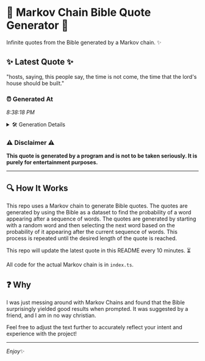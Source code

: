 # 📖 Markov Chain Bible Quote Generator 📖

Infinite quotes from the Bible generated by a Markov chain. ✨

## ✨ Latest Quote ✨
"hosts, saying, this people say, the time is not come, the time that the lord's house should be built."

### ⏰ Generated At
*8:38:18 PM*

<details>
    <summary>🛠️ Generation Details</summary>
    <p>
        <strong>🌱 Seed:</strong> hosts,<br>
        <strong>🔄 Iterations:</strong> 18<br>
        <strong>📜 Context History:</strong><br>[ hosts, ]: saying,<br>[ hosts,, saying, ]: this<br>[ hosts,, saying,, this ]: people<br>[ hosts,, saying,, this, people ]: say,<br>[ hosts,, saying,, this, people, say, ]: the<br>[ hosts,, saying,, this, people, say,, the ]: time<br>[ saying,, this, people, say,, the, time ]: is<br>[ this, people, say,, the, time, is ]: not<br>[ people, say,, the, time, is, not ]: come,<br>[ say,, the, time, is, not, come, ]: the<br>[ the, time, is, not, come,, the ]: time<br>[ time, is, not, come,, the, time ]: that<br>[ is, not, come,, the, time, that ]: the<br>[ not, come,, the, time, that, the ]: lord's<br>[ come,, the, time, that, the, lord's ]: house<br>[ the, time, that, the, lord's, house ]: should<br>[ time, that, the, lord's, house, should ]: be<br>[ that, the, lord's, house, should, be ]: built.<br>
    </p>
</details>

### ⚠️ Disclaimer ⚠️
**This quote is generated by a program and is not to be taken seriously. It is purely for entertainment purposes.**

---

## 🔍 How It Works

This repo uses a Markov chain to generate Bible quotes. The quotes are generated by using the Bible as a dataset to find the probability of a word appearing after a sequence of words. The quotes are generated by starting with a random word and then selecting the next word based on the probability of it appearing after the current sequence of words. This process is repeated until the desired length of the quote is reached.

This repo will update the latest quote in this README every 10 minutes. ⏳

All code for the actual Markov chain is in `index.ts`.

## ❓ Why

I was just messing around with Markov Chains and found that the Bible surprisingly yielded good results when prompted. 
It was suggested by a friend, and I am in no way christian.

Feel free to adjust the text further to accurately reflect your intent and experience with the project!

---

*Enjoy*✨

